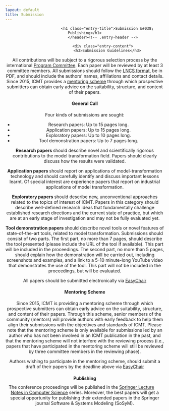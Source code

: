 ```yaml
---
layout: default
title: Submission
---
```


<article id="post-24" class="post-24 page type-page status-publish hentry">
					<header class="entry-header">
						
						<h1 class="entry-title">Submission &#038; Publishing</h1>
					</header><!-- .entry-header -->

					<div class="entry-content">
						<h3>Submission Guidelines</h3>
<p>All contributions will be subject to a rigorous selection process by the international <a title="Organization" href="http://www.di.univaq.it/diruscio/sites/ICMT2015/?page_id=16">Program Committee</a>. Each paper will be reviewed by at least 3 committee members. All submissions should follow the <a href="http://www.springer.com/computer/lncs?SGWID=0-164-6-793341-0">LNCS format</a>, be in PDF, and should include the authors&#8217; names, affiliations and contact details. Since 2015, ICMT provides a <a href="#mentoring">mentoring scheme</a> through which prospective submitters can obtain early advice on the suitability, structure, and content of their papers.</p>
<p><!-- <strong><u>GENERAL CALL</strong></u> --></p>
<h4>General Call</h4>
<p>Four kinds of submissions are sought:</p>
<ul>
<li>Research papers: Up to 15 pages long.</li>
<li>Application papers: Up to 15 pages long.</li>
<li>Exploratory papers: Up to 10 pages long.</li>
<li>Tool demonstration papers: Up to 7 pages long.</li>
</ul>
<p><strong> Research papers </strong> should describe novel and scientifically rigorous contributions to the model transformation field. Papers should clearly discuss how the results were validated.</p>
<p><strong> Application papers </strong> should report on applications of model-transformation technology and should carefully identify and discuss important lessons learnt. Of special interest are experience papers that report on industrial applications of model transformation.</p>
<p><strong> Exploratory papers </strong> should describe new, unconventional approaches related to the topics of interest of ICMT. Papers in this category should describe well-defined research ideas that fundamentally challenge established research directions and the current state of practice, but which are at an early stage of investigation and may not be fully evaluated yet.</p>
<p><strong> Tool demonstration papers </strong> should describe novel tools or novel features of state-of-the-art tools, related to model transformation. Submissions should consist of two parts. The first part, no more than 7 pages, should describe the tool presented (please include the URL of the tool if available). This part will be included in the proceedings. The second part, no more than 5 pages, should explain how the demonstration will be carried out, including screenshots and examples, and a link to a 5-10 minute-long YouTube video that demonstrates the use of the tool. This part will not be included in the proceedings, but will be evaluated.</p>
<p>All papers should be submitted electronically via <a href="https://easychair.org/conferences/?conf=icmt2016" target="_blank">EasyChair</a></p>
<p><!-- <strong><span style="text-decoration: underline;">MENTORING SCHEME</span></strong> --></p>
<h4><a id="mentoring"></a>Mentoring Scheme</h4>
<p>Since 2015, ICMT is providing a mentoring scheme through which prospective submitters can obtain early advice on the suitability, structure, and content of their papers. Through this scheme, senior members of the community (mentors) will provide authors with early feedback to help them align their submissions with the objectives and standards of ICMT. Please note that the mentoring scheme is only available for submissions led by an author who has not been involved in an ICMT publication in the past, and that the mentoring scheme will not interfere with the reviewing process (i.e., papers that have participated in the mentoring scheme will still be reviewed by three committee members in the reviewing phase).</p>
<p>Authors wishing to participate in the mentoring scheme, should submit a draft of their papers by the deadline above via <a href="https://easychair.org/conferences/?conf=icmt2016" target="_blank">EasyChair</a></p>
<p><!-- <strong><span style="text-decoration: underline;">PUBLISHING</span></strong> --></p>
<h4>Publishing</h4>
<p style="margin-top: -1.5em;"><span style="float: right; padding-left: 1.5em; margin-top: 0em;"><br />
<a title="Springer LNCS" href="http://www.springer.com/computer/lncs?SGWID=0-164-0-0-0"><img src="http://www.di.univaq.it/diruscio/sites/ICMT2015/wp-content/uploads/2014/10/springer_lncs.jpg" alt="" /></a></span></p>
<p><a title="Springer" href="http://www.springer.com"><img src="http://www.di.univaq.it/diruscio/sites/ICMT2015/wp-content/uploads/2014/10/springer_new.jpg" alt="" /></a></p>
<p>The conference proceedings will be published in the <a title="Springer Lecture Notes in Computer Science" href="http://www.springer.com/lncs" target="_blank">Springer Lecture Notes in Computer Science</a> series. Moreover, the best papers will get a special opportunity for publishing their extended papers in the Springer journal Software &amp; Systems Modeling (SoSyM).</p>
										</div><!-- .entry-content -->
